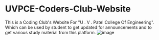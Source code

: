 # UVPCE-Coders-Club-Website
This is a Coding Club's Website For "U . V . Patel College Of Engineering". Which can be used by student to get updated for announcements and to get various study material from this platform.
![image](https://user-images.githubusercontent.com/98411730/215564252-0d2470ac-e487-4ab2-bbfc-140346aa410a.png)
